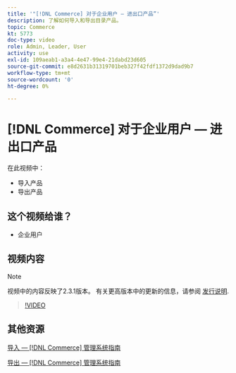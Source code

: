 ```yaml
---
title: '"[!DNL Commerce] 对于企业用户 — 进出口产品”'
description: 了解如何导入和导出目录产品。
topic: Commerce
kt: 5773
doc-type: video
role: Admin, Leader, User
activity: use
exl-id: 109aeab1-a3a4-4e47-99e4-21dabd23d605
source-git-commit: e8d2631b31319701beb327f42fdf1372d9dad9b7
workflow-type: tm+mt
source-wordcount: '0'
ht-degree: 0%

---
```


# [!DNL Commerce] 对于企业用户 — 进出口产品

在此视频中：

- 导入产品
- 导出产品

## 这个视频给谁？

- 企业用户

## 视频内容

>[!NOTE]
>
>视频中的内容反映了2.3.1版本。 有关更高版本中的更新的信息，请参阅 [发行说明](https://experienceleague.adobe.com/docs/commerce-operations/release/notes/overview.html).

>[!VIDEO](https://video.tv.adobe.com/v/35958?quality=12&learn=on)

## 其他资源

[导入 —  [!DNL Commerce] 管理系统指南](https://experienceleague.adobe.com/docs/commerce-admin/systems/data-transfer/data-import.html)

[导出 —  [!DNL Commerce] 管理系统指南](https://experienceleague.adobe.com/docs/commerce-admin/systems/data-transfer/data-export.html)
